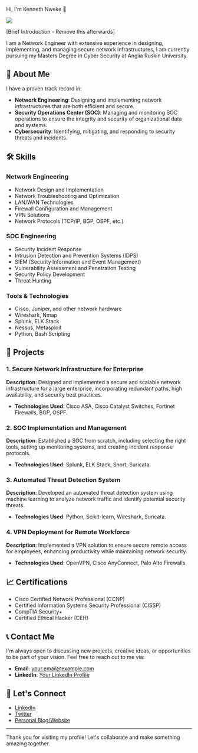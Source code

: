 Hi, I'm Kenneth Nweke 👋


<a href="https://www.linkedin.com/in/kenneth-nweke-4a9456185/"><img src="https://img.shields.io/badge/-LinkedIn-0072b1?&style=for-the-badge&logo=linkedin&logoColor=white" /></a>

[Brief Introduction - Remove this afterwards]

I am a Network Engineer with extensive experience in designing, implementing, and managing secure network infrastructures, I am currently pursuing my Masters Degree in Cyber Security at Anglia Ruskin University. 















## 🚀 About Me

I have a proven track record in:
- **Network Engineering**: Designing and implementing network infrastructures that are both efficient and secure.
- **Security Operations Center (SOC)**: Managing and monitoring SOC operations to ensure the integrity and security of organizational data and systems.
- **Cybersecurity**: Identifying, mitigating, and responding to security threats and incidents.

## 🛠 Skills

### Network Engineering
- Network Design and Implementation
- Network Troubleshooting and Optimization
- LAN/WAN Technologies
- Firewall Configuration and Management
- VPN Solutions
- Network Protocols (TCP/IP, BGP, OSPF, etc.)

### SOC Engineering
- Security Incident Response
- Intrusion Detection and Prevention Systems (IDPS)
- SIEM (Security Information and Event Management)
- Vulnerability Assessment and Penetration Testing
- Security Policy Development
- Threat Hunting

### Tools & Technologies
- Cisco, Juniper, and other network hardware
- Wireshark, Nmap
- Splunk, ELK Stack
- Nessus, Metasploit
- Python, Bash Scripting

## 📂 Projects

### 1. Secure Network Infrastructure for Enterprise
**Description**: Designed and implemented a secure and scalable network infrastructure for a large enterprise, incorporating redundant paths, high availability, and security best practices.
- **Technologies Used**: Cisco ASA, Cisco Catalyst Switches, Fortinet Firewalls, BGP, OSPF.

### 2. SOC Implementation and Management
**Description**: Established a SOC from scratch, including selecting the right tools, setting up monitoring systems, and creating incident response protocols.
- **Technologies Used**: Splunk, ELK Stack, Snort, Suricata.

### 3. Automated Threat Detection System
**Description**: Developed an automated threat detection system using machine learning to analyze network traffic and identify potential security threats.
- **Technologies Used**: Python, Scikit-learn, Wireshark, Suricata.

### 4. VPN Deployment for Remote Workforce
**Description**: Implemented a VPN solution to ensure secure remote access for employees, enhancing productivity while maintaining network security.
- **Technologies Used**: OpenVPN, Cisco AnyConnect, Palo Alto Firewalls.

## 📈 Certifications

- Cisco Certified Network Professional (CCNP)
- Certified Information Systems Security Professional (CISSP)
- CompTIA Security+
- Certified Ethical Hacker (CEH)

## 📞 Contact Me

I'm always open to discussing new projects, creative ideas, or opportunities to be part of your vision. Feel free to reach out to me via:

- **Email**: [your.email@example.com](mailto:your.email@example.com)
- **LinkedIn**: [Your LinkedIn Profile](https://www.linkedin.com/in/yourprofile)

## 🤝 Let's Connect

- [LinkedIn](https://www.linkedin.com/in/yourprofile)
- [Twitter](https://twitter.com/yourprofile)
- [Personal Blog/Website](https://www.yourwebsite.com)

---

Thank you for visiting my profile! Let's collaborate and make something amazing together.
